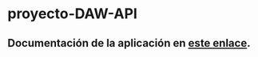 # proyecto-DAW-API
## Documentación de la aplicación en [este enlace](https://checkered-ghost-9a0.notion.site/a792c6fe2799453eb2b85ed94364aff6?v=8dd2e48d38204285b70d97d087f6fe7e).